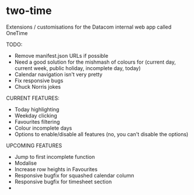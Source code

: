 # two-time
Extensions / customisations for the Datacom internal web app called OneTime


TODO:
- Remove manifest.json URLs if possible
- Need a good solution for the mishmash of colours for (current day, current week, public 
  holiday, incomplete day, today)
- Calendar navigation isn't very pretty
- Fix responsive bugs
- Chuck Norris jokes


CURRENT FEATURES:
- Today highlighting
- Weekday clicking
- Favourites filtering
- Colour incomplete days
- Options to enable/disable all features (no, you can't disable the options)

UPCOMING FEATURES
* Jump to first incomplete function
* Modalise
* Increase row heights in Favourites
* Responsive bugfix for squashed calendar column
* Responsive bugfix for timesheet section
* 
